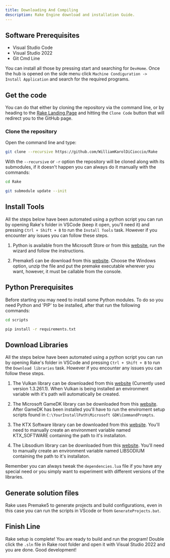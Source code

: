 ```yaml
---
title: Downloading And Compiling
description: Rake Engine download and installation Guide.
---
```


## Software Prerequisites

- Visual Studio Code
- Visual Studio 2022
- Git Cmd Line

You can install all those by pressing start and searching for `DevHome`. Once the hub is opened on the side menu click `Machine Condiguration -> Install Application` and search for the required programs.

## Get the code

You can do that either by cloning the repository via the command line, or by heading to the [Rake Landing Page](https://landing-rake-engine.netlify.app) and hitting the `Clone Code` button that will redirect you to the GitHub page.

### Clone the repository

Open the command line and type:

```bash
git clone --recursive https://github.com/WilliamKarolDiCioccio/Rake
```

With the `--recursive` or `-r` option the repository will be cloned along with its submodules, if it doesn't happen you can always do it manually with the commands:

```bash
cd Rake
```
```bash
git submodule update --init
```

## Install Tools

All the steps below have been automated using a python script you can run by opening Rake's folder in VSCode (keep it open, you'll need it) and pressing `Ctrl + Shift + B` to run the `Install Tools` task. However if you encounter any issues you can follow these steps.

1. Python is available from the Microsoft Store or from this [website](https://www.python.org/downloads/), run the wizard and follow the instructions.

2. Premake5 can be download from this [website](https://premake.github.io/download). Choose the Windows option, unzip the file and put the premake executable wherever you want, however, it must be callable from the console.

## Python Prerequisites

Before starting you may need to install some Python modules. To do so you need Python and 'PIP' to be installed, after that run the following commands:

```bash
cd scripts
```
```bash
pip install -r requirements.txt
```

## Download Libraries

All the steps below have been automated using a python script you can run by opening Rake's folder in VSCode and pressing `Ctrl + Shift + B` to run the `Download libraries` task. However if you encounter any issues you can follow these steps.

1. The Vulkan library can be downloaded from this [website](https://sdk.lunarg.com/sdk/download/1.3.261.1/windows/VulkanSDK-1.3.261.1-Installer.exe) (Currently used version 1.3.261.1). When Vulkan is being installed an environment variable with it's path will automatically be created.

2. The Microsoft GameDK library can be downloaded from this [website](https://github.com/microsoft/GDK/archive/refs/tags/June_2023_Update_3.zip). After GameDK has been installed you'll have to run the enviroment setup scripts found in `C:\YourInstallPath\Microsoft GDK\CommandPrompts`.

3. The KTX Software library can be downloaded from this [website](https://github.com/KhronosGroup/KTX-Software/releases/download/v4.2.1/KTX-Software-4.2.1-Windows-arm64.exe). You'll need to manually create an environment variable named KTX_SOFTWARE containing the path to it's installaton.

4. The Libsodium library can be downloaded from this [website](https://github.com/jedisct1/libsodium/releases/download/1.0.19-RELEASE/libsodium-1.0.19-msvc.zip). You'll need to manually create an environment variable named LIBSODIUM containing the path to it's installaton.

Remember you can always tweak the `dependencies.lua` file if you have any special need or you simply want to experiment with different versions of the libraries.

## Generate solution files

Rake uses Premake5 to generate projects and build configurations, even in this case you can run the scripts in VScode or from `GenerateProjects.bat`.

## Finish Line

Rake setup is complete! You are ready to build and run the program! Double click the `.sln` file in Rake root folder and open it with Visual Studio 2022 and you are done. Good development!
